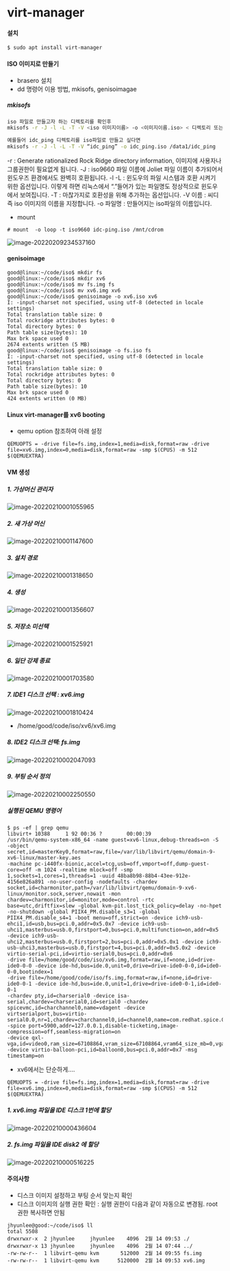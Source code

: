 # virt-manager

#### 설치

```
$ sudo apt install virt-manager
```

#### ISO 이미지로 만들기

* brasero  설치
* dd 명령어 이용 방법, mkisofs, genisoimagae

##### mkisofs

```sh
iso 파일로 만들고자 하는 디렉토리를 확인후 
mkisofs -r -J -l -L -T -V <iso 이미지이름> -o <이미지이름.iso> < 디렉토리 또는 파일들>

예를들어 idc_ping 디렉토리를 iso파일로 만들고 싶다면 
mkisofs -r -J -l -L -T -V “idc_ping” -o idc_ping.iso /data1/idc_ping 
```

-r : Generate rationalized Rock Ridge directory information, 이미지에 사용자나 그룹권한이 필요없게 됩니다.
-J : iso9660 파일 이름에 Joliet 파일 이름이 추가되어서 윈도우즈 환경에서도 완벽히 호환됩니다.
-l -L : 윈도우의 파일 시스템과 호환 시켜기 위한 옵션입니다. 이렇게 하면 리눅스에서 “.”들어가 있는 파일명도 정상적으로 윈도우에서 보여집니다.
-T : 마찮가지로 호환성을 위해 추가하는 옵션입니다.
-V 이름 : 씨디 즉 iso 이미지의 이름을 지정합니다.
-o 파일명 : 만들어지는 iso파일의 이름입니다.

* mount 

```
# mount  -o loop -t iso9660 idc-ping.iso /mnt/cdrom
```



![image-20220209234537160](img/image-20220209234537160.png)



#### genisoimage

```
good@linux:~/code/iso$ mkdir fs
good@linux:~/code/iso$ mkdir xv6
good@linux:~/code/iso$ mv fs.img fs
good@linux:~/code/iso$ mv xv6.img xv6
good@linux:~/code/iso$ genisoimage -o xv6.iso xv6
I: -input-charset not specified, using utf-8 (detected in locale settings)
Total translation table size: 0
Total rockridge attributes bytes: 0
Total directory bytes: 0
Path table size(bytes): 10
Max brk space used 0
2674 extents written (5 MB)
good@linux:~/code/iso$ genisoimage -o fs.iso fs
I: -input-charset not specified, using utf-8 (detected in locale settings)
Total translation table size: 0
Total rockridge attributes bytes: 0
Total directory bytes: 0
Path table size(bytes): 10
Max brk space used 0
424 extents written (0 MB)
```





#### Linux virt-manager를  xv6 booting

* qemu option 참조하여 아래 설정

```
QEMUOPTS = -drive file=fs.img,index=1,media=disk,format=raw -drive file=xv6.img,index=0,media=disk,format=raw -smp $(CPUS) -m 512 $(QEMUEXTRA)
```

#### VM 생성

##### 1. 가상머신 관리자

![image-20220210001055965](img/image-20220210001055965.png)

##### 2. 새 가상 머신

![image-20220210001147600](img/image-20220210001147600.png)

##### 3. 설치 경로

![image-20220210001318650](img/image-20220210001318650.png)

##### 4. 생성

![image-20220210001356607](img/image-20220210001356607.png)

##### 5. 저장소 미선택

![image-20220210001525921](img/image-20220210001525921.png)

##### 6. 일단 강제 종료

![image-20220210001703580](img/image-20220210001703580.png)

##### 7. IDE1 디스크 선택 : xv6.img

![image-20220210001810424](img/image-20220210001810424.png)

* /home/good/code/iso/xv6/xv6.img

##### 8. IDE2 디스크 선택: fs.img

![image-20220210002047093](img/image-20220210002047093.png)

##### 9. 부팅 순서 정의

![image-20220210002250550](img/image-20220210002250550.png)



##### 실행된 QEMU 명령어

```
$ ps -ef | grep qemu
libvirt+ 10388     1 92 00:36 ?        00:00:39 
/usr/bin/qemu-system-x86_64 -name guest=xv6-linux,debug-threads=on -S -object secret,id=masterKey0,format=raw,file=/var/lib/libvirt/qemu/domain-9-xv6-linux/master-key.aes 
-machine pc-i440fx-bionic,accel=tcg,usb=off,vmport=off,dump-guest-core=off -m 1024 -realtime mlock=off -smp 1,sockets=1,cores=1,threads=1 -uuid 48ba8b98-88b4-43ee-912e-4156e826a891 -no-user-config -nodefaults -chardev socket,id=charmonitor,path=/var/lib/libvirt/qemu/domain-9-xv6-linux/monitor.sock,server,nowait -mon chardev=charmonitor,id=monitor,mode=control -rtc base=utc,driftfix=slew -global kvm-pit.lost_tick_policy=delay -no-hpet -no-shutdown -global PIIX4_PM.disable_s3=1 -global PIIX4_PM.disable_s4=1 -boot menu=off,strict=on -device ich9-usb-ehci1,id=usb,bus=pci.0,addr=0x5.0x7 -device ich9-usb-uhci1,masterbus=usb.0,firstport=0,bus=pci.0,multifunction=on,addr=0x5 -device ich9-usb-uhci2,masterbus=usb.0,firstport=2,bus=pci.0,addr=0x5.0x1 -device ich9-usb-uhci3,masterbus=usb.0,firstport=4,bus=pci.0,addr=0x5.0x2 -device virtio-serial-pci,id=virtio-serial0,bus=pci.0,addr=0x6 
-drive file=/home/good/code/iso/xv6.img,format=raw,if=none,id=drive-ide0-0-0 -device ide-hd,bus=ide.0,unit=0,drive=drive-ide0-0-0,id=ide0-0-0,bootindex=1 
-drive file=/home/good/code/iso/fs.img,format=raw,if=none,id=drive-ide0-0-1 -device ide-hd,bus=ide.0,unit=1,drive=drive-ide0-0-1,id=ide0-0-1 
-chardev pty,id=charserial0 -device isa-serial,chardev=charserial0,id=serial0 -chardev spicevmc,id=charchannel0,name=vdagent -device virtserialport,bus=virtio-serial0.0,nr=1,chardev=charchannel0,id=channel0,name=com.redhat.spice.0 
-spice port=5900,addr=127.0.0.1,disable-ticketing,image-compression=off,seamless-migration=on 
-device qxl-vga,id=video0,ram_size=67108864,vram_size=67108864,vram64_size_mb=0,vgamem_mb=16,max_outputs=1,bus=pci.0,addr=0x2 -device virtio-balloon-pci,id=balloon0,bus=pci.0,addr=0x7 -msg timestamp=on
```

* xv6에서는 단순하게....

```
QEMUOPTS = -drive file=fs.img,index=1,media=disk,format=raw -drive file=xv6.img,index=0,media=disk,format=raw -smp $(CPUS) -m 512 $(QEMUEXTRA)
```



##### 1. xv6.img 파일을 IDE 디스크 1번에 할당

![image-20220210000436604](img/image-20220210000436604.png)



##### 2. fs.img 파일을 IDE disk2 에 할당

![image-20220210000516225](img/image-20220210000516225.png)




#### 주의사항
* 디스크 이미지 설정하고 부팅 순서 맞는지 확인
* 디스크 이미지의 실행 권한 확인 : 실행 권한이 다음과 같이 자동으로 변경됨. root권한 복사하면 안됨

```
jhyunlee@good:~/code/iso$ ll
total 5508
drwxrwxr-x  2 jhyunlee     jhyunlee    4096  2월 14 09:53 ./
drwxrwxr-x 13 jhyunlee     jhyunlee    4096  2월 14 07:44 ../
-rw-rw-r--  1 libvirt-qemu kvm       512000  2월 14 09:55 fs.img
-rw-rw-r--  1 libvirt-qemu kvm      5120000  2월 14 09:53 xv6.img
```
